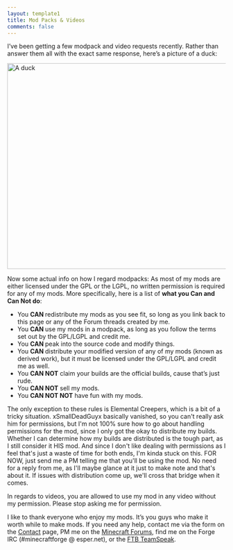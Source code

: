 ```yaml
---
layout: template1
title: Mod Packs & Videos
comments: false
---
```


<p>I’ve been getting a few modpack and video requests recently. Rather than answer them all with the exact same response, here’s a picture of a duck:</p>

<p><img alt="A duck" height="474" src="{{ site.baseurl }}/data/uploads/duck.jpg" width="714" /></p>

<p>Now some actual info on how I regard modpacks: As most of my mods are either licensed under the GPL or the LGPL, no written permission is required for any of my mods. More specifically, here is a list of <strong>what you Can and Can Not do</strong>:</p>

<ul>
	<li>You <strong>CAN </strong>redistribute my mods as you see fit, so long as you link back to this page or any of the Forum threads created by me.</li>
	<li>You <strong>CAN </strong>use my mods in a modpack, as long as you follow the terms set out by the GPL/LGPL and credit me.</li>
	<li>You <strong>CAN </strong>peak into the source code and modify things.</li>
	<li>You <strong>CAN </strong>distribute your modified version of any of my mods (known as derived work), but it must be licensed under the GPL/LGPL and credit me as well.</li>
	<li>You <strong>CAN NOT</strong> claim your builds are the official builds, cause that’s just rude.</li>
	<li>You <strong>CAN NOT</strong> sell my mods.</li>
	<li>You <strong>CAN NOT NOT</strong> have fun with my mods.</li>
</ul>

<p>The only exception to these rules is Elemental Creepers, which is a bit of a tricky situation. xSmallDeadGuyx basically vanished, so you can't really ask him for permissions, but I'm not 100% sure how to go about handling permissions for the mod, since I only got the okay to distribute my builds. Whether I can determine how my builds are distributed is the tough part, as I still consider it HIS mod. And since I don't like dealing with permissions as I feel that's just a waste of time for both ends, I'm kinda stuck on this. FOR NOW, just send me a PM telling me that you'll be using the mod. No need for a reply from me, as I'll maybe glance at it just to make note and that's about it. If issues with distribution come up, we'll cross that bridge when it comes.</p>

<p>In regards to videos, you are allowed to use my mod in any video without my permission. Please stop asking me for permission.</p>

<p>I like to thank everyone who enjoy my mods. It’s you guys who make it worth while to make mods. If you need any help, contact me via the form on the <a href="{{ site.baseurl }}/contact/" target="_blank" title="Contact">Contact</a> page, PM me on the <a href="http://www.minecraftforum.net/user/1204198-lomeli12/" target="_blank">Minecraft Forums</a>, find me on the Forge IRC (#minecraftforge @ esper.net), or the <a href="http://www.feed-the-beast.com/community" target="_blank">FTB TeamSpeak</a>.</p>
